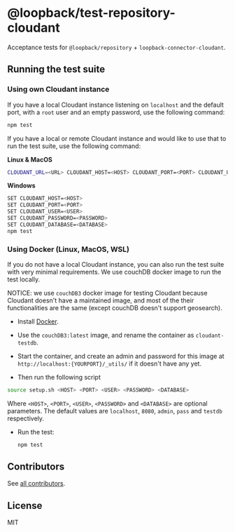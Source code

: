 # @loopback/test-repository-cloudant

Acceptance tests for `@loopback/repository` + `loopback-connector-cloudant`.

## Running the test suite

### Using own Cloudant instance

If you have a local Cloudant instance listening on `localhost` and the default
port, with a `root` user and an empty password, use the following command:

```bash
npm test
```

If you have a local or remote Cloudant instance and would like to use that to
run the test suite, use the following command:

**Linux & MacOS**

```bash
CLOUDANT_URL=<URL> CLOUDANT_HOST=<HOST> CLOUDANT_PORT=<PORT> CLOUDANT_USER=<USER> CLOUDANT_PASSWORD=<PASSWORD> CLOUDANT_DATABASE=<DATABASE> npm test
```

**Windows**

```bash
SET CLOUDANT_HOST=<HOST>
SET CLOUDANT_PORT=<PORT>
SET CLOUDANT_USER=<USER>
SET CLOUDANT_PASSWORD=<PASSWORD>
SET CLOUDANT_DATABASE=<DATABASE>
npm test
```

### Using Docker (Linux, MacOS, WSL)

If you do not have a local Cloudant instance, you can also run the test suite
with very minimal requirements. We use couchDB docker image to run the test
locally.

NOTICE: we use `couchDB3` docker image for testing Cloudant because Cloudant
doesn't have a maintained image, and most of the their functionalities are the
same (except couchDB doesn't support geosearch).

- Install [Docker](https://docs.docker.com/engine/installation/).

- Use the `couchDB3:latest` image, and rename the container as
  `cloudant-testdb`.

- Start the container, and create an admin and password for this image at
  `http://localhost:{YOURPORT}/_utils/` if it doesn't have any yet.

- Then run the following script

```bash
source setup.sh <HOST> <PORT> <USER> <PASSWORD> <DATABASE>
```

Where `<HOST>`, `<PORT>`, `<USER>`, `<PASSWORD>` and `<DATABASE>` are optional
parameters. The default values are `localhost`, `8080`, `admin`, `pass` and
`testdb` respectively.

- Run the test:

  ```bash
  npm test
  ```

## Contributors

See
[all contributors](https://github.com/strongloop/loopback-next/graphs/contributors).

## License

MIT
